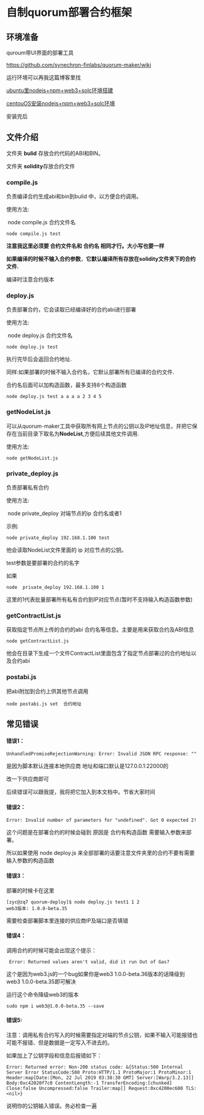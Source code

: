 # 自制quorum部署合约框架

## 环境准备

quroum带UI界面的部署工具

https://github.com/synechron-finlabs/quorum-maker/wiki



运行环境可以再我这篇博客里找 

[ubuntu里nodejs+npm+web3+solc环境搭建](https://blog.csdn.net/weixin_42608885/article/details/93340253)

[centouOS安装nodejs+npm+web3+solc环境](https://blog.csdn.net/weixin_42608885/article/details/94963425)

安装完后



## 文件介绍

文件夹 **bulid** 存放合约代码的ABI和BIN。

文件夹 **solidity**存放合约文件 





### **compile.js** 

负责编译合约生成abi和bin到bulid 中，以方便合约调用。

使用方法:

​	node compile.js 合约文件名 

```
node compile.js test
```

**注意我这里必须要 合约文件名和 合约名 相同才行。大小写也要一样**

**如果编译的时候不输入合约参数**，**它默认编译所有存放在solidity文件夹下的合约文件.**

编译时注意合约版本



### **deploy.js**

 负责部署合约，它会读取已经编译好的合约abi进行部署

使用方法:

​	node deploy.js 合约文件名 

```
node deploy.js test
```

 执行完毕后会返回合约地址.

同样:如果部署的时候不输入合约名，它默认部署所有已编译的合约文件.

合约名后面可以加构造函数，最多支持8个构造函数

```
node deploy.js test a a a a 2 3 4 5 
```



### **getNodeList.js** 

可以从quorum-maker工具中获取所有网上节点的公钥以及IP地址信息，并把它保存在当前目录下取名为**NodeList**,方便后续其他文件调用.

使用方法:

```
node getNodeList.js 
```





### private_deploy.js

负责部署私有合约

使用方法:

​	node private_deploy 对端节点的ip 合约名或者1

示例:

```
node private_deploy 192.168.1.100 test 
```

他会读取NodeList文件里面的 ip 对应节点的公钥。

test参数是要部署的合约的名字

如果

```
node  private_deploy 192.168.1.100 1
```

这里的1代表批量部署所有私有合约到IP对应节点(暂时不支持输入构造函数参数)



### getContractList.js

获取指定节点所上传的合约的abi 合约名等信息。主要是用来获取合约及ABI信息

```
node getContractList.js
```

他会在目录下生成一个文件ContractList里面包含了指定节点部署过的合约地址以及合约abi



### postabi.js

把abi附加到合约上供其他节点调用

```
node postabi.js set  合约地址
```



## 常见错误

#### 错误1：

```
UnhandledPromiseRejectionWarning: Error: Invalid JSON RPC response: ""

```

是因为脚本默认连接本地供应商 地址和端口默认是127.0.0.1:22000的

改一下供应商即可

后续错误可以跟我提，我将把它加入到本文档中。节省大家时间

#### 错误2：

```
Error: Invalid number of parameters for "undefined". Got 0 expected 2!

```

这个问题是在部署合约的时候会碰到  原因是 合约有构造函数 需要输入参数来部署。

所以如果使用 node deploy.js 来全部部署的话要注意文件夹里的合约不要有需要输入参数的构造函数

#### 错误3：

部署的时候卡在这里

```
[zyc@zq7 quorum-deploy]$ node deploy.js test1 1 2
web3版本: 1.0.0-beta.35

```

需要检查部署脚本里连接的供应商IP及端口是否填错

#### 错误4：

调用合约的时候可能会出现这个提示：

```
 Error: Returned values aren't valid, did it run Out of Gas?

```

这个是因为web3.js的一个bug如果你是web3 1.0.0-beta.36版本的话降级到web3 1.0.0-beta.35即可解决

运行这个命令降级web3的版本

```
sudo npm i web3@1.0.0-beta.35 --save

```

#### 错误5:

注意：调用私有合约写入的时候需要指定对端的节点公钥，如果不输入可能报错也可能不报错、但是数据是一定写入不进去的。

如果加上了公钥字段和信息后报错如下：

```
Error: Returned error: Non-200 status code: &{Status:500 Internal Server Error StatusCode:500 Proto:HTTP/1.1 ProtoMajor:1 ProtoMinor:1 Header:map[Date:[Mon, 22 Jul 2019 03:38:30 GMT] Server:[Warp/3.2.13]] Body:0xc42020f7c0 ContentLength:-1 TransferEncoding:[chunked] Close:false Uncompressed:false Trailer:map[] Request:0xc4200ec600 TLS:<nil>}

```

说明你的公钥输入错误。务必检查一遍
